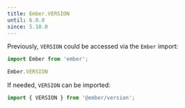 ```yaml
---
title: Ember.VERSION
until: 6.0.0
since: 5.10.0
---
```



Previously, `VERSION` could be accessed via the `Ember` import:
```js
import Ember from 'ember';

Ember.VERSION
```

If needed, `VERSION` can be imported:
```js
import { VERSION } from '@ember/version';
```
